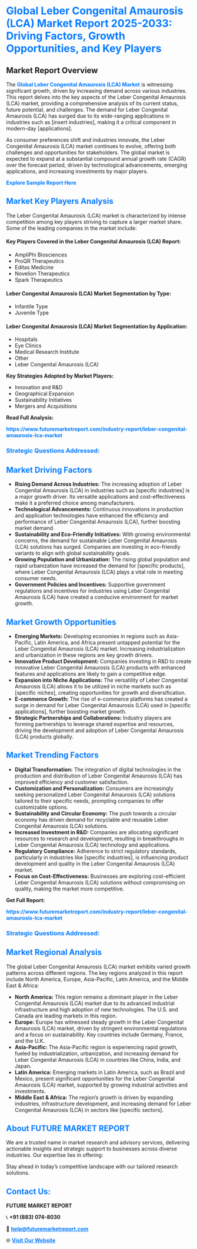 <h1 style="color: #007BFF;">Global Leber Congenital Amaurosis (LCA) Market Report 2025-2033: Driving Factors, Growth Opportunities, and Key Players</h1>

<section id="overview">
<h2>Market Report Overview</h2>
<p>The <a href="https://www.futuremarketreport.com/industry-report/leber-congenital-amaurosis-lca-market" style="color: #007BFF; text-decoration: none;"><strong>Global Leber Congenital Amaurosis (LCA) Market</strong></a> is witnessing significant growth, driven by increasing demand across various industries. This report delves into the key aspects of the Leber Congenital Amaurosis (LCA) market, providing a comprehensive analysis of its current status, future potential, and challenges. The demand for Leber Congenital Amaurosis (LCA) has surged due to its wide-ranging applications in industries such as [insert industries], making it a critical component in modern-day [applications].</p>
<p>As consumer preferences shift and industries innovate, the Leber Congenital Amaurosis (LCA) market continues to evolve, offering both challenges and opportunities for stakeholders. The global market is expected to expand at a substantial compound annual growth rate (CAGR) over the forecast period, driven by technological advancements, emerging applications, and increasing investments by major players.</p>
</section>

<section id="overview">
<p><a href="https://www.futuremarketreport.com/request-sample/reportId=120182" style="color: #007BFF; text-decoration: none;"><strong>Explore Sample Report Here</strong></a></p>
</section>

<section id="key-players">
<h2 style="color: #007BFF;">Market Key Players Analysis</h2>
<p>The Leber Congenital Amaurosis (LCA) market is characterized by intense competition among key players striving to capture a larger market share. Some of the leading companies in the market include:</p>
<h4>Key Players Covered in the Leber Congenital Amaurosis (LCA) Report:</h4>
<ul><li>AmpliPhi Biosciences</li><li>ProQR Therapeutics</li><li>Editas Medicine</li><li>Novelion Therapeutics</li><li>Spark Therapeutics</li></ul>
<h4>Leber Congenital Amaurosis (LCA) Market Segmentation by Type:</h4>
<ul><li>Infantile Type</li><li>Juvenile Type</li></ul>

<h4>Leber Congenital Amaurosis (LCA) Market Segmentation by Application:</h4>
<ul><li>Hospitals</li><li>Eye Clinics</li><li>Medical Research Institute</li><li>Other</li><li>Leber Congenital Amaurosis (LCA)</li></ul>
<p><strong>Key Strategies Adopted by Market Players:</strong></p>
<ul>
<li>Innovation and R&D</li>
<li>Geographical Expansion</li>
<li>Sustainability Initiatives</li>
<li>Mergers and Acquisitions</li>
</ul>
</section>

<section>
<p><strong>Read Full Analysis: </strong></p><a href="https://www.futuremarketreport.com/industry-report/leber-congenital-amaurosis-lca-market" style="color: #007BFF; text-decoration: none;"><strong>https://www.futuremarketreport.com/industry-report/leber-congenital-amaurosis-lca-market</strong></a>
<h3 style="color: #007BFF;">Strategic Questions Addressed:</h3>
</section>

<section id="driving-factors">
<h2 style="color: #007BFF;">Market Driving Factors</h2>
<ul>
<li><strong>Rising Demand Across Industries:</strong> The increasing adoption of Leber Congenital Amaurosis (LCA) in industries such as [specific industries] is a major growth driver. Its versatile applications and cost-effectiveness make it a preferred choice among manufacturers.</li>
<li><strong>Technological Advancements:</strong> Continuous innovations in production and application technologies have enhanced the efficiency and performance of Leber Congenital Amaurosis (LCA), further boosting market demand.</li>
<li><strong>Sustainability and Eco-Friendly Initiatives:</strong> With growing environmental concerns, the demand for sustainable Leber Congenital Amaurosis (LCA) solutions has surged. Companies are investing in eco-friendly variants to align with global sustainability goals.</li>
<li><strong>Growing Population and Urbanization:</strong> The rising global population and rapid urbanization have increased the demand for [specific products], where Leber Congenital Amaurosis (LCA) plays a vital role in meeting consumer needs.</li>
<li><strong>Government Policies and Incentives:</strong> Supportive government regulations and incentives for industries using Leber Congenital Amaurosis (LCA) have created a conducive environment for market growth.</li>
</ul>
</section>

<section id="growth-opportunities">
<h2 style="color: #007BFF;">Market Growth Opportunities</h2>
<ul>
<li><strong>Emerging Markets:</strong> Developing economies in regions such as Asia-Pacific, Latin America, and Africa present untapped potential for the Leber Congenital Amaurosis (LCA) market. Increasing industrialization and urbanization in these regions are key growth drivers.</li>
<li><strong>Innovative Product Development:</strong> Companies investing in R&D to create innovative Leber Congenital Amaurosis (LCA) products with enhanced features and applications are likely to gain a competitive edge.</li>
<li><strong>Expansion into Niche Applications:</strong> The versatility of Leber Congenital Amaurosis (LCA) allows it to be utilized in niche markets such as [specific niches], creating opportunities for growth and diversification.</li>
<li><strong>E-commerce Growth:</strong> The rise of e-commerce platforms has created a surge in demand for Leber Congenital Amaurosis (LCA) used in [specific applications], further boosting market growth.</li>
<li><strong>Strategic Partnerships and Collaborations:</strong> Industry players are forming partnerships to leverage shared expertise and resources, driving the development and adoption of Leber Congenital Amaurosis (LCA) products globally.</li>
</ul>
</section>

<section id="trending-factors">
<h2 style="color: #007BFF;">Market Trending Factors</h2>
<ul>
<li><strong>Digital Transformation:</strong> The integration of digital technologies in the production and distribution of Leber Congenital Amaurosis (LCA) has improved efficiency and customer satisfaction.</li>
<li><strong>Customization and Personalization:</strong> Consumers are increasingly seeking personalized Leber Congenital Amaurosis (LCA) solutions tailored to their specific needs, prompting companies to offer customizable options.</li>
<li><strong>Sustainability and Circular Economy:</strong> The push towards a circular economy has driven demand for recyclable and reusable Leber Congenital Amaurosis (LCA) solutions.</li>
<li><strong>Increased Investment in R&D:</strong> Companies are allocating significant resources to research and development, resulting in breakthroughs in Leber Congenital Amaurosis (LCA) technology and applications.</li>
<li><strong>Regulatory Compliance:</strong> Adherence to strict regulatory standards, particularly in industries like [specific industries], is influencing product development and quality in the Leber Congenital Amaurosis (LCA) market.</li>
<li><strong>Focus on Cost-Effectiveness:</strong> Businesses are exploring cost-efficient Leber Congenital Amaurosis (LCA) solutions without compromising on quality, making the market more competitive.</li>
</ul>
</section>

<section>
<p><strong>Get Full Report: </strong></p><a href="https://www.futuremarketreport.com/industry-report/leber-congenital-amaurosis-lca-market" style="color: #007BFF; text-decoration: none;"><strong>https://www.futuremarketreport.com/industry-report/leber-congenital-amaurosis-lca-market</strong></a>
<h3 style="color: #007BFF;">Strategic Questions Addressed:</h3>
</section>


<section id="regional-analysis">
<h2 style="color: #007BFF;">Market Regional Analysis</h2>
<p>The global Leber Congenital Amaurosis (LCA) market exhibits varied growth patterns across different regions. The key regions analyzed in this report include North America, Europe, Asia-Pacific, Latin America, and the Middle East & Africa:</p>
<ul>
<li><strong>North America:</strong> This region remains a dominant player in the Leber Congenital Amaurosis (LCA) market due to its advanced industrial infrastructure and high adoption of new technologies. The U.S. and Canada are leading markets in this region.</li>
<li><strong>Europe:</strong> Europe has witnessed steady growth in the Leber Congenital Amaurosis (LCA) market, driven by stringent environmental regulations and a focus on sustainability. Key countries include Germany, France, and the U.K.</li>
<li><strong>Asia-Pacific:</strong> The Asia-Pacific region is experiencing rapid growth, fueled by industrialization, urbanization, and increasing demand for Leber Congenital Amaurosis (LCA) in countries like China, India, and Japan.</li>
<li><strong>Latin America:</strong> Emerging markets in Latin America, such as Brazil and Mexico, present significant opportunities for the Leber Congenital Amaurosis (LCA) market, supported by growing industrial activities and investments.</li>
<li><strong>Middle East & Africa:</strong> The region’s growth is driven by expanding industries, infrastructure development, and increasing demand for Leber Congenital Amaurosis (LCA) in sectors like [specific sectors].</li>
</ul>
</section>

<footer>
<h2 style="color: #007BFF;">About FUTURE MARKET REPORT</h2>
<p>We are a trusted name in market research and advisory services, delivering actionable insights and strategic support to businesses across diverse industries. Our expertise lies in offering:</p>

<p>Stay ahead in today’s competitive landscape with our tailored research solutions.</p>

<h2 style="color: #007BFF;">Contact Us:</h2>
<p><strong>FUTURE MARKET REPORT</strong></p>
<p>📞 <strong>+91 (883) 074-8030</strong></p>
<p>📧 <strong><a href="mailto:help@futuremarketreport.com" style="color: #007BFF;">help@futuremarketreport.com</a></strong></p>
<p>🌐 <strong><a href="https://www.futuremarketreport.com/" style="color: #007BFF;">Visit Our Website</a></strong></p>
</footer>